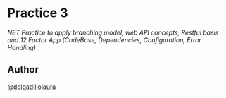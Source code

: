 # Practice 3

*NET Practice to apply branching model, web API concepts, Restful basis and 12 Factor App (CodeBase, Dependencies, Configuration, Error Handling)*

## Author

[@delgadillolaura](https://github.com/delgadillolaura)
